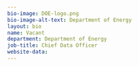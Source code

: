```yaml
---
bio-image: DOE-logo.png
bio-image-alt-text: Department of Energy
layout: bio
name: Vacant
department: Department of Energy
job-title: Chief Data Officer
website-data:  
---
```

